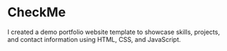# CheckMe
I created a demo portfolio website template to showcase skills, projects, and contact information using HTML, CSS, and JavaScript.

